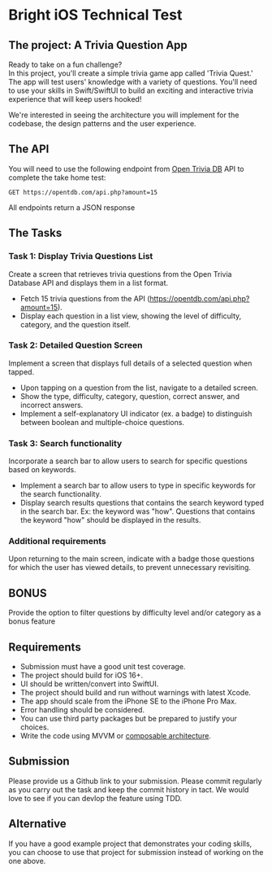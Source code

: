 # Bright iOS Technical Test

## The project: A Trivia Question App 

Ready to take on a fun challenge?  
In this project, you'll create a simple trivia game app called 'Trivia Quest.' The app will test users' knowledge with a variety of questions. 
You'll need to use your skills in Swift/SwiftUI to build an exciting and interactive trivia experience that will keep users hooked!

We're interested in seeing the architecture you will implement for the codebase, the design patterns and the user experience. 

## The API

You will need to use the following endpoint from [Open Trivia DB](https://opentdb.com/api_config.php) API to complete the take home
test:

    GET https://opentdb.com/api.php?amount=15

All endpoints return a JSON response 

## The Tasks

### Task 1: Display Trivia Questions List

Create a screen that retrieves trivia questions from the Open Trivia Database API and displays them in a list format.

- Fetch 15 trivia questions from the API (https://opentdb.com/api.php?amount=15).
- Display each question in a list view, showing the level of difficulty, category, and the question itself.

### Task 2: Detailed Question Screen

Implement a screen that displays full details of a selected question when tapped.

- Upon tapping on a question from the list, navigate to a detailed screen.
- Show the type, difficulty, category, question, correct answer, and incorrect answers.
- Implement a self-explanatory UI indicator (ex. a badge) to distinguish between boolean and multiple-choice questions.

### Task 3: Search functionality 

Incorporate a search bar to allow users to search for specific questions based on keywords.

- Implement a search bar to allow users to type in specific keywords for the search functionality.
- Display search results questions that contains the search keyword typed in the search bar.
Ex: the keyword was "how". Questions that contains the keyword "how" should be displayed in the results. 

### Additional requirements 

Upon returning to the main screen, indicate with a badge those questions for which the user has viewed details, to prevent unnecessary revisiting. 

## BONUS 

Provide the option to filter questions by difficulty level and/or category as a bonus feature

## Requirements

- Submission must have a good unit test coverage.
- The project should build for iOS 16+.
- UI should be written/convert into SwiftUI.
- The project should build and run without warnings with latest Xcode.
- The app should scale from the iPhone SE to the iPhone Pro Max.
- Error handling should be considered.
- You can use third party packages but be prepared to justify your
  choices.
- Write the code using MVVM or [composable architecture](https://pointfreeco.github.io/swift-composable-architecture/main/tutorials/meetcomposablearchitecture/). 

## Submission

Please provide us a Github link to your submission. 
Please commit regularly as you carry out the task and keep the commit history in tact. 
We would love to see if you can devlop the feature using TDD.

## Alternative

If you have a good example project that demonstrates your coding skills, 
you can choose to use that project for submission instead of working on the one above.
